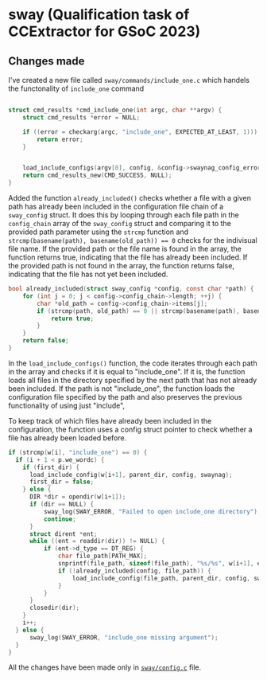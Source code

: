 # sway (Qualification task of CCExtractor for GSoC 2023)

## Changes made

I've created a new file called `sway/commands/include_one.c` which handels the functonality of `include_one` command

```c

struct cmd_results *cmd_include_one(int argc, char **argv) {
	struct cmd_results *error = NULL;

	if ((error = checkarg(argc, "include_one", EXPECTED_AT_LEAST, 1))) {
		return error;
	}


	load_include_configs(argv[0], config, &config->swaynag_config_errors);
	return cmd_results_new(CMD_SUCCESS, NULL);
}

```

Added the function `already_included()` checks whether a file with a given path has already been included in the configuration file chain of a `sway_config` struct. It does this by looping through each file path in the `config_chain` array of the `sway_config` struct and comparing it to the provided path parameter using the `strcmp` function and `strcmp(basename(path), basename(old_path)) == 0` checks for the indivisual file name. If the provided path or the file name is found in the array, the function returns true, indicating that the file has already been included. If the provided path is not found in the array, the function returns false, indicating that the file has not yet been included.

```c
bool already_included(struct sway_config *config, const char *path) {
    for (int j = 0; j < config->config_chain->length; ++j) {
        char *old_path = config->config_chain->items[j];
        if (strcmp(path, old_path) == 0 || strcmp(basename(path), basename(old_path)) == 0) {
            return true;
        }
    }
    return false;
}
```

In the `load_include_configs()` function, the code iterates through each path in the array and checks if it is equal to "include_one". If it is, the function loads all files in the directory specified by the next path that has not already been included. If the path is not "include_one", the function loads the configuration file specified by the path and also preserves the previous functionality of using just "include",

To keep track of which files have already been included in the configuration, the function uses a config struct pointer to check whether a file has already been loaded before.

```c
if (strcmp(w[i], "include_one") == 0) {
  if (i + 1 < p.we_wordc) {
    if (first_dir) {
      load_include_config(w[i+1], parent_dir, config, swaynag);
      first_dir = false;
    } else {
      DIR *dir = opendir(w[i+1]);
      if (dir == NULL) {
          sway_log(SWAY_ERROR, "Failed to open include_one directory");
          continue;
      }
      struct dirent *ent;
      while ((ent = readdir(dir)) != NULL) {
          if (ent->d_type == DT_REG) {
              char file_path[PATH_MAX];
              snprintf(file_path, sizeof(file_path), "%s/%s", w[i+1], ent->d_name);
              if (!already_included(config, file_path)) {
                  load_include_config(file_path, parent_dir, config, swaynag);
              }
          }
      }
      closedir(dir);
    }
    i++;
  } else {
      sway_log(SWAY_ERROR, "include_one missing argument");
  }
}

```

All the changes have been made only in [`sway/config.c`](https://github.com/virajbhartiya/sway/blob/master/sway/config.c) file.
